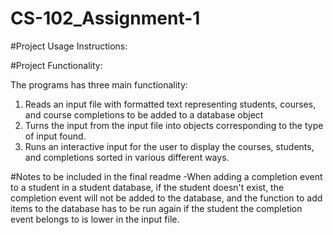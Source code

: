# CS-102_Assignment-1

#Project Usage Instructions:



#Project Functionality:

The programs has three main functionality:
1. Reads an input file with formatted text representing students, courses, and course completions to be added to a database object
2. Turns the input from the input file into objects corresponding to the type of input found. 
3. Runs an interactive input for the user to display the courses, students, and completions sorted in various different ways. 


#Notes to be included in the final readme
-When adding a completion event to a student in a student database, if the student doesn't exist, 
the completion event will not be added to the database, and the function to add items to the database has to be run again if the student the completion event belongs to is lower in the input file.   



#
#
#
#
#